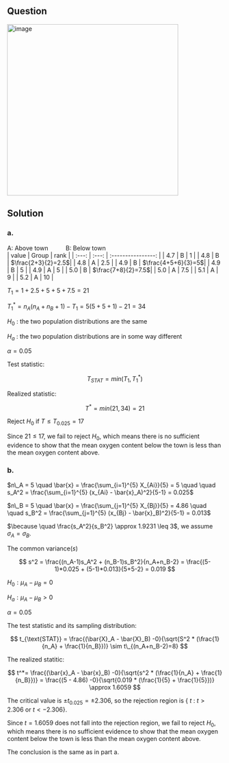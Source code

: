 ## Question

<img width="400" alt="image" src="https://github.com/user-attachments/assets/fe54d06a-0dfb-4a71-9cb0-8a85449680d1"  />

## Solution

### a.

A: Above town $\quad \quad$ B: Below town  
| value | Group | rank               |
| :---: | :---: | :----------------: |
|  4.7  |  B    | 1                  |
|  4.8  |  B    | $\frac{2+3}{2}=2.5$|
|  4.8  |  A    | 2.5                |
|  4.9  |  B    | $\frac{4+5+6}{3}=5$|
|  4.9  |  B    | 5                  |
|  4.9  |  A    | 5                  |
|  5.0  |  B    | $\frac{7+8}{2}=7.5$|
|  5.0  |  A    | 7.5                |
|  5.1  |  A    | 9                  |
|  5.2  |  A    | 10                 |
  
$T_1 = 1 + 2.5 + 5 + 5 + 7.5 = 21$

$T_1^* = n_A(n_A+n_B+1) - T_1 = 5(5+5+1) - 21 = 34$  

$H_0$ : the two population distributions are the same

$H_a$ : the two population distributions are in some way different

$\alpha=0.05$

Test statistic:

$$
T_{STAT} = min(T_1,T_1^*)
$$

Realized statistic:

$$
T^* = min(21,34) = 21
$$

Reject $H_0$ if $T \leq T_{0.025} = 17$

Since $21 \leq 17$, we fail to reject $H_0$, which means there is no sufficient evidence to show that the mean oxygen content below the town is less than the mean oxygen content above.


### b.

$n\_A = 5 \quad \bar{x} = \frac{\sum_{i=1}^{5} X_{Ai}}{5} = 5 \quad \quad s_A^2 = \frac{\sum_{i=1}^{5} (x_{Ai} - \bar{x}_A)^2}{5-1} = 0.025$  

$n\_B = 5 \quad \bar{x} = \frac{\sum_{j=1}^{5} X_{Bj}}{5} = 4.86 \quad \quad s_B^2 = \frac{\sum_{j=1}^{5} (x_{Bj} - \bar{x}_B)^2}{5-1} = 0.013$  

$\because \quad \frac{s_A^2}{s_B^2} \approx 1.9231 \leq 3$, we assume $\sigma_A = \sigma_B$.  
  
The common variance($s$) 

$$
s^2 = \frac{(n_A-1)s_A^2 + (n_B-1)s_B^2}{n_A+n_B-2} = \frac{(5-1)*0.025 + (5-1)*0.013}{5+5-2} = 0.019
$$  
  
$H_0:\mu_A-\mu_B = 0$

$H_a:\mu_A-\mu_B > 0$

$\alpha = 0.05$

The test statistic and its sampling distribution:

$$
t_{\text{STAT}} = \frac{(\bar{X}_A - \bar{X}_B) -0}{\sqrt{S^2 * (\frac{1}{n_A} + \frac{1}{n_B}})} \sim t\_{(n_A+n_B-2)=8}
$$

The realized statitic:

$$
t^*= \frac{(\bar{x}_A - \bar{x}_B) -0}{\sqrt{s^2 * (\frac{1}{n_A} + \frac{1}{n_B}})} = \frac{(5 - 4.86) -0}{\sqrt{0.019 * (\frac{1}{5} + \frac{1}{5}})} \approx 1.6059
$$

The critical value is $\pm t_{0.025} = \pm 2.306$, so the rejection region is { $t$ : $t>2.306$ or $t<-2.306$}.
  
Since $t=1.6059$ does not fall into the rejection region, we fail to reject $H_0$, which means there is no sufficient evidence to show that the mean oxygen content below the town is less than the mean oxygen content above.

The conclusion is the same as in part a.
